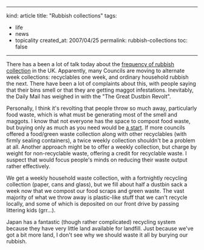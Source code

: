 -----
kind: article
title: "Rubbish collections"
tags:
- life
- news
- topicality
created_at: 2007/04/25
permalink: rubbish-collections
toc: false
-----

<p>There has a been a lot of talk today about the <a href="http://news.bbc.co.uk/1/hi/uk_politics/6584497.stm">frequency of rubbish collection</a> in the UK. Apparently, many Councils are moving to alternate week collections: recyclables one week, and ordinary household rubbish the next. There have been a lot of complaints about this, with people saying that their bins smell or that they are getting maggot infestations. Inevitably, the Daily Mail has weighed in with the "The Great Dustbin Revolt".</p>

<p>Personally, I think it's revolting that people throw so much away, particularly food waste, which is what must be generating most of the smell and maggots. I know that not everyone has the space to compost food waste, but buying only as much as you need would be <a href="http://news.bbc.co.uk/1/hi/uk/6456987.stm">a start</a>. If more councils offered a food/green waste collection along with other recyclables (with firmly sealing containers), a twice weekly collection shouldn't be a problem at all. Another approach might be to offer a weekly collection, but charge by weight for non-recyclable waste, offering a credit for recyclable waste. I suspect that would focus people's minds on reducing their waste output rather effectively.</p>

<p>We get a weekly household waste collection, with a fortnightly recycling collection (paper, cans and glass), but we fill about half a dustbin sack a week now that we compost our food scraps and green waste. The vast majority of what we throw away is plastic-like stuff that we can't recycle locally, and some of which is deposited on our front drive by passing littering kids (grr...).</p>

<p>Japan has a fantastic (though rather complicated) recycling system because they have very little land available for landfill. Just because we've got a bit more land, I don't see why we should waste it all by burying our rubbish.</p>


